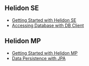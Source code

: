 ## Helidon SE

* [Getting Started with Helidon SE](./docs/se-started.md)
* [Accessing Database with DB Client](./docs/se-dbclient.md)

## Helidon MP

* [Getting Started with Helidon MP](./docs/mp-started.md)
* [Data Persistence with JPA](./docs/mp-jpa.md)